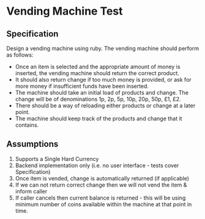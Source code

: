 # Vending Machine Test

## Specification
Design a vending machine using ruby. The vending machine should perform as follows:

- Once an item is selected and the appropriate amount of money is inserted, the vending machine should return the correct product.
- It should also return change if too much money is provided, or ask for more money if insufficient funds have been inserted.
- The machine should take an initial load of products and change. The change will be of denominations 1p, 2p, 5p, 10p, 20p, 50p, £1, £2.
- There should be a way of reloading either products or change at a later point.
- The machine should keep track of the products and change that it contains.


## Assumptions

1. Supports a Single Hard Currency
2. Backend implementation only (i.e. no user interface - tests cover Specification)
3. Once item is vended, change is automatically returned (if applicable)
4. If we can not return correct change then we will not vend the item & inform caller
5. If caller cancels then current balance is returned - this will be using minimum number of coins available within the machine at that point in time.

